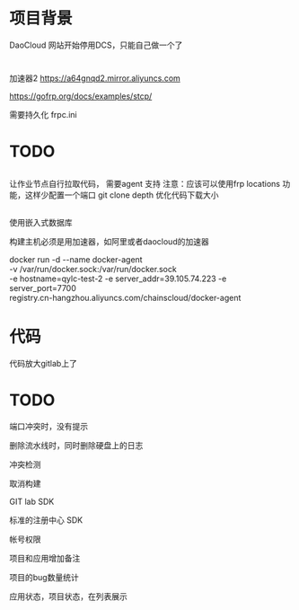 # 项目背景
DaoCloud 网站开始停用DCS，只能自己做一个了

#
加速器2
https://a64gnqd2.mirror.aliyuncs.com


https://gofrp.org/docs/examples/stcp/


需要持久化 frpc.ini


# TODO 
## 
让作业节点自行拉取代码， 需要agent 支持
注意：应该可以使用frp locations 功能，这样少配置一个端口
git clone depth 优化代码下载大小

## 
使用嵌入式数据库


构建主机必须是用加速器，如阿里或者daocloud的加速器


docker run -d --name docker-agent \
    -v /var/run/docker.sock:/var/run/docker.sock \
    -e hostname=qylc-test-2 -e server_addr=39.105.74.223 -e server_port=7700 \
    registry.cn-hangzhou.aliyuncs.com/chainscloud/docker-agent
    
    
# 代码
代码放大gitlab上了


# TODO 
端口冲突时，没有提示

删除流水线时，同时删除硬盘上的日志

冲突检测

取消构建

GIT lab SDK

标准的注册中心 SDK

帐号权限

项目和应用增加备注

项目的bug数量统计

应用状态，项目状态，在列表展示